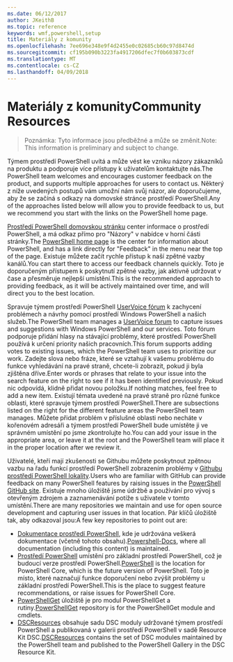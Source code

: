 ```yaml
---
ms.date: 06/12/2017
author: JKeithB
ms.topic: reference
keywords: wmf,powershell,setup
title: Materiály z komunity
ms.openlocfilehash: 7ee696e348e9f4d2455e0c02685cb60c97d8474d
ms.sourcegitcommit: cf195b090b3223fa4917206dfec7f0b603873cdf
ms.translationtype: MT
ms.contentlocale: cs-CZ
ms.lasthandoff: 04/09/2018
---
```

# <a name="community-resources"></a><span data-ttu-id="7cae4-103">Materiály z komunity</span><span class="sxs-lookup"><span data-stu-id="7cae4-103">Community Resources</span></span> #
> <span data-ttu-id="7cae4-104">Poznámka: Tyto informace jsou předběžné a může se změnit.</span><span class="sxs-lookup"><span data-stu-id="7cae4-104">Note: This information is preliminary and subject to change.</span></span>

<span data-ttu-id="7cae4-105">Týmem prostředí PowerShell uvítá a může vést ke vzniku názory zákazníků na produktu a podporuje více přístupy k uživatelům kontaktujte nás.</span><span class="sxs-lookup"><span data-stu-id="7cae4-105">The PowerShell team welcomes and encourages customer feedback on the product, and supports multiple approaches for users to contact us.</span></span>
<span data-ttu-id="7cae4-106">Některý z níže uvedených postupů vám umožní nám svůj názor, ale doporučujeme, aby že se začíná s odkazy na domovské stránce prostředí PowerShell.</span><span class="sxs-lookup"><span data-stu-id="7cae4-106">Any of the approaches listed below will allow you to provide feedback to us, but we recommend you start with the links on the PowerShell home page.</span></span>

<span data-ttu-id="7cae4-107">[Prostředí PowerShell domovskou stránku](https://microsoft.com/powershell) center informace o prostředí PowerShell, a má odkaz přímo pro "Názory" v nabídce v horní části stránky.</span><span class="sxs-lookup"><span data-stu-id="7cae4-107">The [PowerShell home page](https://microsoft.com/powershell) is the center for information about PowerShell, and has a link directly for "Feedback" in the menu near the top of the page.</span></span>
<span data-ttu-id="7cae4-108">Existuje můžete začít rychle přístup k naší zpětné vazby kanálů.</span><span class="sxs-lookup"><span data-stu-id="7cae4-108">You can start there to access our feedback channels quickly.</span></span>
<span data-ttu-id="7cae4-109">Toto je doporučeným přístupem k poskytnutí zpětné vazby, jak aktivně udržovat v čase a přesměruje nejlepší umístění.</span><span class="sxs-lookup"><span data-stu-id="7cae4-109">This is the recommended approach to providing feedback, as it will be actively maintained over time, and will direct you to the best location.</span></span>

<span data-ttu-id="7cae4-110">Spravuje týmem prostředí PowerShell [UserVoice fórum](https://windowsserver.uservoice.com/forums/301869-powershell/) k zachycení problémech a návrhy pomocí prostředí Windows PowerShell a našich služeb.</span><span class="sxs-lookup"><span data-stu-id="7cae4-110">The PowerShell team manages a [UserVoice forum](https://windowsserver.uservoice.com/forums/301869-powershell/) to capture issues and suggestions with Windows PowerShell and our services.</span></span>
<span data-ttu-id="7cae4-111">Toto fórum podporuje přidání hlasy na stávající problémy, které prostředí PowerShell používá k určení priority našich pracovních.</span><span class="sxs-lookup"><span data-stu-id="7cae4-111">This forum supports adding votes to existing issues, which the PowerShell team uses to prioritize our work.</span></span>
<span data-ttu-id="7cae4-112">Zadejte slova nebo fráze, které se vztahují k vašemu problému do funkce vyhledávání na pravé straně, chcete-li zobrazit, pokud ji byla zjištěna dříve.</span><span class="sxs-lookup"><span data-stu-id="7cae4-112">Enter words or phrases that relate to your issue into the search feature on the right to see if it has been identified previously.</span></span>
<span data-ttu-id="7cae4-113">Pokud nic odpovídá, klidně přidat novou položku.</span><span class="sxs-lookup"><span data-stu-id="7cae4-113">If nothing matches, feel free to add a new item.</span></span>
<span data-ttu-id="7cae4-114">Existují témata uvedené na pravé straně pro různé funkce oblasti, které spravuje týmem prostředí PowerShell.</span><span class="sxs-lookup"><span data-stu-id="7cae4-114">There are subsections listed on the right for the different feature areas the PowerShell team manages.</span></span>
<span data-ttu-id="7cae4-115">Můžete přidat problém v příslušné oblasti nebo necháte v kořenovém adresáři a týmem prostředí PowerShell bude umístěte ji ve správném umístění po jsme zkontrolujte ho.</span><span class="sxs-lookup"><span data-stu-id="7cae4-115">You can add your issue in the appropriate area, or leave it at the root and the PowerShell team will place it in the proper location after we review it.</span></span>

<span data-ttu-id="7cae4-116">Uživatelé, kteří mají zkušenosti se Githubu můžete poskytnout zpětnou vazbu na řadu funkcí prostředí PowerShell zobrazením problémy v [Githubu prostředí PowerShell lokality](https://github.com/powershell).</span><span class="sxs-lookup"><span data-stu-id="7cae4-116">Users who are familiar with GitHub can provide feedback on many PowerShell features by raising issues in the [PowerShell GitHub site](https://github.com/powershell).</span></span>
<span data-ttu-id="7cae4-117">Existuje mnoho úložiště jsme údržbě a používání pro vývoj s otevřeným zdrojem a zaznamenávání potíže s uživatele v tomto umístění.</span><span class="sxs-lookup"><span data-stu-id="7cae4-117">There are many repositories we maintain and use for open source development and capturing user issues in that location.</span></span>
<span data-ttu-id="7cae4-118">Pár klíčů úložiště tak, aby odkazoval jsou:</span><span class="sxs-lookup"><span data-stu-id="7cae4-118">A few key repositories to point out are:</span></span>

* <span data-ttu-id="7cae4-119">[Dokumentace prostředí PowerShell](https://github.com/PowerShell/powershell-docs), kde je udržována veškerá dokumentace (včetně tohoto obsahu).</span><span class="sxs-lookup"><span data-stu-id="7cae4-119">[Powershell-Docs](https://github.com/PowerShell/powershell-docs), where all documentation (including this content) is maintained.</span></span>
* <span data-ttu-id="7cae4-120">[Prostředí PowerShell](https://github.com/PowerShell/powershell) umístění pro základní prostředí PowerShell, což je budoucí verze prostředí PowerShell.</span><span class="sxs-lookup"><span data-stu-id="7cae4-120">[PowerShell](https://github.com/PowerShell/powershell) is the location for PowerShell Core, which is the future version of PowerShell.</span></span>
<span data-ttu-id="7cae4-121">Toto je místo, které naznačují funkce doporučení nebo zvýšit problémy u základní prostředí PowerShell.</span><span class="sxs-lookup"><span data-stu-id="7cae4-121">This is the place to suggest feature recommendations, or raise issues for PowerShell Core.</span></span>
* <span data-ttu-id="7cae4-122">[PowerShellGet](https://github.com/PowerShell/powershellget) úložiště je pro modul PowerShellGet a rutiny.</span><span class="sxs-lookup"><span data-stu-id="7cae4-122">[PowerShellGet](https://github.com/PowerShell/powershellget) repository is for the PowerShellGet module and cmdlets.</span></span>
* <span data-ttu-id="7cae4-123">[DSCResources](https://github.com/PowerShell/DscResources) obsahuje sadu DSC moduly udržované týmem prostředí PowerShell a publikovaná v galerii prostředí PowerShell v sadě Resource Kit DSC.</span><span class="sxs-lookup"><span data-stu-id="7cae4-123">[DSCResources](https://github.com/PowerShell/DscResources) contains the set of DSC modules maintained by the PowerShell team and published to the PowerShell Gallery in the DSC Resource Kit.</span></span>